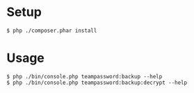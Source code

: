 # Setup

```
$ php ./composer.phar install
```

# Usage

```
$ php ./bin/console.php teampassword:backup --help
$ php ./bin/console.php teampassword:backup:decrypt --help
```